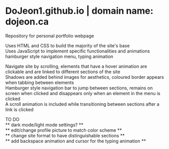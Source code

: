 # DoJeon1.github.io | domain name: dojeon.ca

Repository for personal portfolio webpage

Uses HTML and CSS to build the majority of the site's base
<br/> Uses JavaScript to implement specific functionalities and animations
<br/> <tab/> hamburger style navigation menu, typing animation

Navigate site by scrolling, elements that have a hover animation are clickable and are linked to different sections of the site
<br/> Shadows are added behind images for aesthetics, coloured border appears when tabbing between elements
<br/> Hamburger style navigation bar to jump between sections, remains on screen when clicked and disappears only when an element in the menu is clicked
<br/> A scroll animation is included while transitioning between sections after a link is clicked

TO DO
<br/> ** dark mode/light mode settings? **
<br/> ** edit/change profile picture to match color scheme **
<br/> ** change site format to have distinguishable sections **
<br/> ** add backspace animation and cursor for the typing animation **

